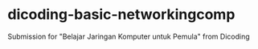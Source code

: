 # dicoding-basic-networkingcomp
Submission for "Belajar Jaringan Komputer untuk Pemula" from Dicoding
